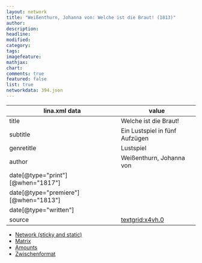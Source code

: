 ```yaml
---
layout: network
title: "Weißenthurn, Johanna von: Welche ist die Braut! (1813)"
author:
description:
headline:
modified:
category:
tags:
imagefeature: 
mathjax: 
chart: 
comments: true
featured: false
list: true
networkdata: 394.json
---
```

lina.xml data  | value
------------- | -------------
title|Welche ist die Braut!
subtitle|Ein Lustspiel in fünf Aufzügen
genretitle|Lustspiel
author|Weißenthurn, Johanna von
date[@type="print"][@when="1817"]|
date[@type="premiere"][@when="1813"]|
date[@type="written"]|
source|[textgrid:x4vh.0](https://textgridlab.org/1.0/tgcrud-public/rest/textgrid:x4vh.0/data)



* [Network (sticky and static)](/network394)
* [Matrix](/matrix394)
* [Amounts](/amounts394)
* [Zwischenformat](/lina394 )
